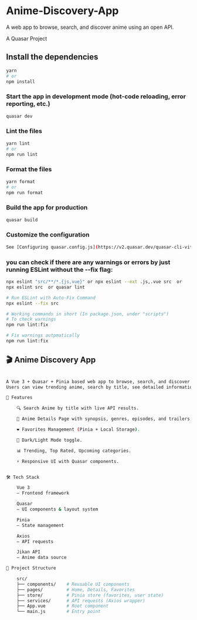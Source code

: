 # Anime-Discovery-App
A web app to browse, search, and discover anime using an open API.


A Quasar Project

## Install the dependencies
```bash
yarn
# or
npm install
```

### Start the app in development mode (hot-code reloading, error reporting, etc.)
```bash
quasar dev
```


### Lint the files
```bash
yarn lint
# or
npm run lint
```


### Format the files
```bash
yarn format
# or
npm run format
```



### Build the app for production
```bash
quasar build
```

### Customize the configuration
```bash
See [Configuring quasar.config.js](https://v2.quasar.dev/quasar-cli-vite/quasar-config-js)
```

### you can check if there are any warnings or errors by just running ESLint without the --fix flag:
```bash
npx eslint "src/**/*.{js,vue}" or npx eslint --ext .js,.vue src  or
npx eslint src  or quasar lint

# Run ESLint with Auto-Fix Command
npx eslint --fix src

# Working commands in short (In package.json, under "scripts")
# To check warnings
npm run lint:fix

# Fix warnings autpmatically
npm run lint:fix
```


## 🎬 Anime Discovery App
```bash

A Vue 3 + Quasar + Pinia based web app to browse, search, and discover anime using the Jikan API (MyAnimeList unofficial API).
Users can view trending anime, search by title, see detailed information, and save favorites.

🚀 Features

    🔍 Search Anime by title with live API results.

    🎥 Anime Details Page with synopsis, genres, episodes, and trailers.

    ❤️ Favorites Management (Pinia + Local Storage).

    🌙 Dark/Light Mode toggle.

    📊 Trending, Top Rated, Upcoming categories.

    ⚡ Responsive UI with Quasar components.


🛠️ Tech Stack

    Vue 3
    – Frontend framework

    Quasar
    – UI components & layout system

    Pinia
    – State management

    Axios
    – API requests

    Jikan API
    – Anime data source

📂 Project Structure

    src/
    ├── components/    # Reusable UI components
    ├── pages/         # Home, Details, Favorites
    ├── store/         # Pinia store (favorites, user state)
    ├── services/      # API requests (Axios wrapper)
    ├── App.vue        # Root component
    └── main.js        # Entry point

```